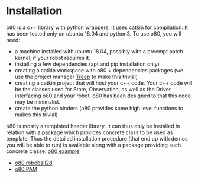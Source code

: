 # Installation

o80 is a c++ library with python wrappers. It uses catkin for compilation.
It has been tested only on ubuntu 18.04 and python3.
To use o80, you will need:
- a machine installed with ubuntu 18.04, possibly with a preempt patch kernel, if your robot requires it.
- installing a few dependencies (apt and pip installation only)
- creating a catkin workspace with o80 + dependencies packages (we use the project manager [Treep](https://pypi.org/project/treep/) to make this trivial)
- creating a catkin project that will host your c++ code. Your c++ code will be the classes used for State, Observation, as well as the Driver interfacing
  o80 and your robot. o80 has been designed to that this code may be minimalist.
- create the python binders (o80 provides some high level functions to makes this trivial)

o80 is mostly a templated header library. It can thus only be installed in relation with a package which provides concrete class to be used as template. Thus the detailed installation procedure (that end up with demos you will be able to run) is available along with a package providing such concrete classe:  [o80 example](https://github.com/intelligent-soft-robots/o80_example)

- [o80 roboball2d](https://github.com/intelligent-soft-robots/o80_roboball2d)
- [o80 PAM](https://github.com/intelligent-soft-robots/o80_pam)
